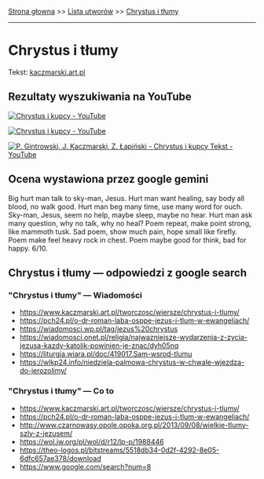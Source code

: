 [Strona głowna](../index.md) >> [Lista utworów](../list.md) >> [Chrystus i tłumy](93.md)

---

# Chrystus i tłumy

Tekst: [kaczmarski.art.pl](https://www.kaczmarski.art.pl/tworczosc/wiersze/chrystus-i-tlumy/)

## Rezultaty wyszukiwania na YouTube

[![Chrystus i kupcy - YouTube](http://img.youtube.com/vi/fUo5hl11JQo/0.jpg)](https://www.youtube.com/watch?v=fUo5hl11JQo "Chrystus i kupcy - YouTube")

[![Chrystus i kupcy - YouTube](http://img.youtube.com/vi/3zImATjplCU/0.jpg)](https://www.youtube.com/watch?v=3zImATjplCU "Chrystus i kupcy - YouTube")

[![P. Gintrowski, J. Kaczmarski, Z. Łapiński - Chrystus i kupcy  Tekst - YouTube](http://img.youtube.com/vi/DwMLnze5S4U/0.jpg)](https://www.youtube.com/watch?v=DwMLnze5S4U "P. Gintrowski, J. Kaczmarski, Z. Łapiński - Chrystus i kupcy  Tekst - YouTube")

## Ocena wystawiona przez google gemini

Big hurt man talk to sky-man, Jesus. Hurt man want healing, say body all blood, no walk good. Hurt man beg many time, use many word for ouch. Sky-man, Jesus, seem no help, maybe sleep, maybe no hear. Hurt man ask many question, why no talk, why no heal? Poem repeat, make point strong, like mammoth tusk. Sad poem, show much pain, hope small like firefly. Poem make feel heavy rock in chest. Poem maybe good for think, bad for happy. 6/10.


## Chrystus i tłumy — odpowiedzi z google search

### "Chrystus i tłumy" — Wiadomości

 - <https://www.kaczmarski.art.pl/tworczosc/wiersze/chrystus-i-tlumy/>
 - <https://pch24.pl/o-dr-roman-laba-osppe-jezus-i-tlum-w-ewangeliach/>
 - <https://wiadomosci.wp.pl/tag/jezus%20chrystus>
 - <https://wiadomosci.onet.pl/religia/najwazniejsze-wydarzenia-z-zycia-jezusa-kazdy-katolik-powinien-je-znac/dyh05nq>
 - <https://liturgia.wiara.pl/doc/419017.Sam-wsrod-tlumu>
 - <https://wlkp24.info/niedziela-palmowa-chrystus-w-chwale-wjezdza-do-jerozolimy/>

### "Chrystus i tłumy" — Co to

 - <https://www.kaczmarski.art.pl/tworczosc/wiersze/chrystus-i-tlumy/>
 - <https://pch24.pl/o-dr-roman-laba-osppe-jezus-i-tlum-w-ewangeliach/>
 - <http://www.czarnowasy.opole.opoka.org.pl/2013/09/08/wielkie-tlumy-szly-z-jezusem/>
 - <https://wol.jw.org/pl/wol/d/r12/lp-p/1988446>
 - <https://theo-logos.pl/bitstreams/5518db34-0d2f-4292-8e05-6dfc657ae378/download>
 - <https://www.google.com/search?num=8>

